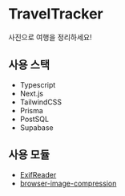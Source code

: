 # TravelTracker

사진으로 여행을 정리하세요!

## 사용 스택

-   Typescript
-   Next.js
-   TailwindCSS
-   Prisma
-   PostSQL
-   Supabase

## 사용 모듈

-   [ExifReader](https://github.com/mattiasw/ExifReader)
-   [browser-image-compression](https://www.npmjs.com/package/browser-image-compression)
